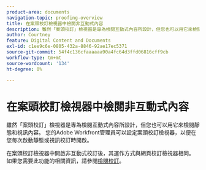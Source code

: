 ```yaml
---
product-area: documents
navigation-topic: proofing-overview
title: 在案頭校訂檢視器中檢閱非互動式內容
description: 雖然「案頭校訂」檢視器是專為檢閱互動式內容所設計，但您也可以用它來檢閱靜態和視訊內容。 您的Adobe Workfront管理員可以設定案頭校訂檢視器，以便在您每次啟動靜態或視訊校訂時開啟。
author: Courtney
feature: Digital Content and Documents
exl-id: c1ee9c6e-0805-432a-8846-92ae17ec5371
source-git-commit: 54f4c136cfaaaaaa90a4fc64d3ffd06816cff9cb
workflow-type: tm+mt
source-wordcount: '134'
ht-degree: 0%

---
```


# 在案頭校訂檢視器中檢閱非互動式內容

雖然「案頭校訂」檢視器是專為檢閱互動式內容所設計，但您也可以用它來檢閱靜態和視訊內容。 您的Adobe Workfront管理員可以設定案頭校訂檢視器，以便在您每次啟動靜態或視訊校訂時開啟。

在案頭校訂檢視器中開啟非互動式校訂後，其運作方式與網頁校訂檢視器相同。 如果您需要此功能的相關資訊，請參閱[檢閱校訂](../../../review-and-approve-work/proofing/reviewing-proofs-within-workfront/review-a-proof/review-a-proof.md)。
